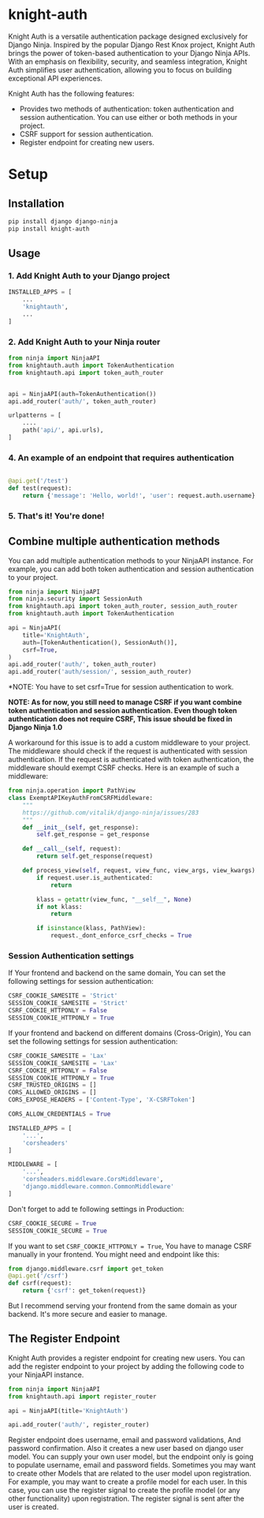 # knight-auth
Knight Auth is a versatile authentication package designed exclusively for Django Ninja.
Inspired by the popular Django Rest Knox project, Knight Auth brings the power of token-based authentication to your Django Ninja APIs.
With an emphasis on flexibility, security, and seamless integration, Knight Auth simplifies user authentication, allowing you to focus on building exceptional API experiences.

Knight Auth has the following features:
* Provides two methods of authentication: token authentication and session authentication. You can use either or both methods in your project.
* CSRF support for session authentication.
* Register endpoint for creating new users.

# Setup
## Installation
```bash
pip install django django-ninja
pip install knight-auth
```

## Usage
### 1. Add Knight Auth to your Django project
```python
INSTALLED_APPS = [
    ...
    'knightauth',
    ...
]
```

### 2. Add Knight Auth to your Ninja router
```python
from ninja import NinjaAPI
from knightauth.auth import TokenAuthentication
from knightauth.api import token_auth_router


api = NinjaAPI(auth=TokenAuthentication())
api.add_router('auth/', token_auth_router)

urlpatterns = [
    ....
    path('api/', api.urls),
]
```

### 4. An example of an endpoint that requires authentication
```python

@api.get('/test')
def test(request):
    return {'message': 'Hello, world!', 'user': request.auth.username}
```

### 5. That's it! You're done!

## Combine multiple authentication methods
You can add multiple authentication methods to your NinjaAPI instance. For example, you can add both token authentication and session authentication to your project.

```python
from ninja import NinjaAPI
from ninja.security import SessionAuth
from knightauth.api import token_auth_router, session_auth_router
from knightauth.auth import TokenAuthentication

api = NinjaAPI(
    title='KnightAuth',
    auth=[TokenAuthentication(), SessionAuth()],
    csrf=True,
)
api.add_router('auth/', token_auth_router)
api.add_router('auth/session/', session_auth_router)
```
*NOTE: You have to set csrf=True for session authentication to work.

**NOTE: As for now, you still need to manage CSRF if you want combine token authentication and session authentication.
Even though token authentication does not require CSRF, This issue should be fixed in Django Ninja 1.0**

A workaround for this issue is to add a custom middleware to your project. The middleware should check if the request is authenticated with session authentication.
If the request is authenticated with token authentication, the middleware should exempt CSRF checks. Here is an example of such a middleware:
```python
from ninja.operation import PathView
class ExemptAPIKeyAuthFromCSRFMiddleware:
    """
    https://github.com/vitalik/django-ninja/issues/283
    """
    def __init__(self, get_response):
        self.get_response = get_response

    def __call__(self, request):
        return self.get_response(request)

    def process_view(self, request, view_func, view_args, view_kwargs):
        if request.user.is_authenticated:
            return

        klass = getattr(view_func, "__self__", None)
        if not klass:
            return

        if isinstance(klass, PathView):
            request._dont_enforce_csrf_checks = True
```
### Session Authentication settings
If Your frontend and backend on the same domain, You can set the following settings for session authentication:
```python
CSRF_COOKIE_SAMESITE = 'Strict'
SESSION_COOKIE_SAMESITE = 'Strict'
CSRF_COOKIE_HTTPONLY = False 
SESSION_COOKIE_HTTPONLY = True
```
If your frontend and backend on different domains (Cross-Origin), You can set the following settings for session authentication:
```python
CSRF_COOKIE_SAMESITE = 'Lax'
SESSION_COOKIE_SAMESITE = 'Lax'
CSRF_COOKIE_HTTPONLY = False
SESSION_COOKIE_HTTPONLY = True
CSRF_TRUSTED_ORIGINS = []
CORS_ALLOWED_ORIGINS = []
CORS_EXPOSE_HEADERS = ['Content-Type', 'X-CSRFToken']

CORS_ALLOW_CREDENTIALS = True

INSTALLED_APPS = [
    '...',
    'corsheaders'
]

MIDDLEWARE = [
    '...',
    'corsheaders.middleware.CorsMiddleware',
    'django.middleware.common.CommonMiddleware'
]
```
Don't forget to add te following settings in Production:
```python
CSRF_COOKIE_SECURE = True
SESSION_COOKIE_SECURE = True
```
If you want to set `CSRF_COOKIE_HTTPONLY = True`, You have to manage CSRF manually in your frontend. You might need and endpoint like this:
```python
from django.middleware.csrf import get_token
@api.get('/csrf')
def csrf(request):
    return {'csrf': get_token(request)}
```
But I recommend serving your frontend from the same domain as your backend. It's more secure and easier to manage.
## The Register Endpoint
Knight Auth provides a register endpoint for creating new users. You can add the register endpoint to your project by adding the following code to your NinjaAPI instance.
```python
from ninja import NinjaAPI
from knightauth.api import register_router

api = NinjaAPI(title='KnightAuth')

api.add_router('auth/', register_router)
```
Register endpoint does username, email and password validations, And password confirmation. Also it creates a new user based on django user model.
You can supply your own user model, but the endpoint only is going to populate username, email and password fields.
Sometimes you may want to create other Models that are related to the user model upon registration. For example, you may want to create a profile model for each user.
In this case, you can use the register signal to create the profile model (or any other functionality) upon registration. The register signal is sent after the user is created.
